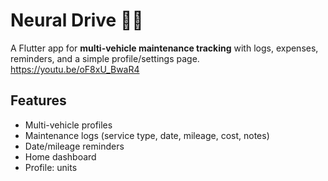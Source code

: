 # Neural Drive 🚗💡
A Flutter app for **multi-vehicle maintenance tracking** with logs, expenses, reminders, and a simple profile/settings page.
https://youtu.be/oF8xU_BwaR4
## Features
- Multi-vehicle profiles
- Maintenance logs (service type, date, mileage, cost, notes)
- Date/mileage reminders 
- Home dashboard 
- Profile: units 

